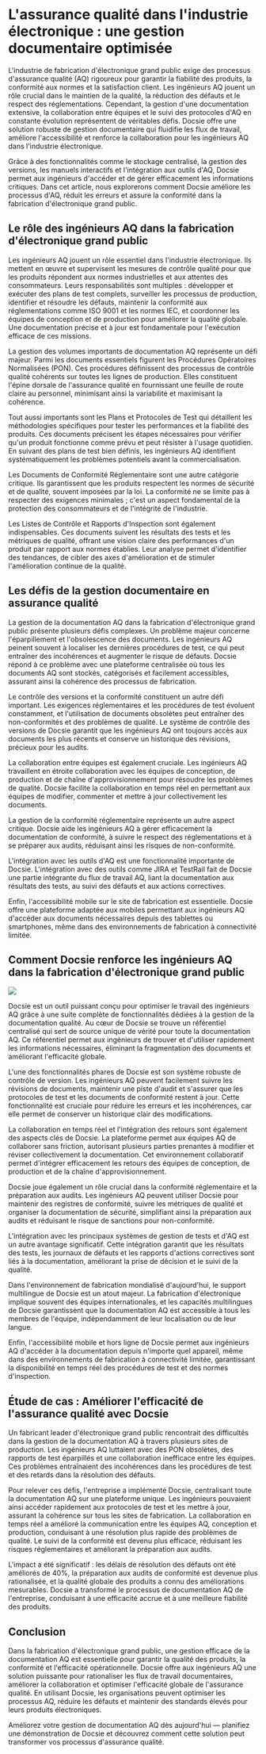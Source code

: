 # L'assurance qualité dans l'industrie électronique : une gestion documentaire optimisée

L'industrie de fabrication d'électronique grand public exige des processus d'assurance qualité (AQ) rigoureux pour garantir la fiabilité des produits, la conformité aux normes et la satisfaction client. Les ingénieurs AQ jouent un rôle crucial dans le maintien de la qualité, la réduction des défauts et le respect des réglementations. Cependant, la gestion d'une documentation extensive, la collaboration entre équipes et le suivi des protocoles d'AQ en constante évolution représentent de véritables défis. Docsie offre une solution robuste de gestion documentaire qui fluidifie les flux de travail, améliore l'accessibilité et renforce la collaboration pour les ingénieurs AQ dans l'industrie électronique.

Grâce à des fonctionnalités comme le stockage centralisé, la gestion des versions, les manuels interactifs et l'intégration aux outils d'AQ, Docsie permet aux ingénieurs d'accéder et de gérer efficacement les informations critiques. Dans cet article, nous explorerons comment Docsie améliore les processus d'AQ, réduit les erreurs et assure la conformité dans la fabrication d'électronique grand public.

## Le rôle des ingénieurs AQ dans la fabrication d'électronique grand public

Les ingénieurs AQ jouent un rôle essentiel dans l'industrie électronique. Ils mettent en œuvre et supervisent les mesures de contrôle qualité pour que les produits répondent aux normes industrielles et aux attentes des consommateurs. Leurs responsabilités sont multiples : développer et exécuter des plans de test complets, surveiller les processus de production, identifier et résoudre les défauts, maintenir la conformité aux réglementations comme ISO 9001 et les normes IEC, et coordonner les équipes de conception et de production pour améliorer la qualité globale. Une documentation précise et à jour est fondamentale pour l'exécution efficace de ces missions.

La gestion des volumes importants de documentation AQ représente un défi majeur. Parmi les documents essentiels figurent les Procédures Opératoires Normalisées (PON). Ces procédures définissent des processus de contrôle qualité cohérents sur toutes les lignes de production. Elles constituent l'épine dorsale de l'assurance qualité en fournissant une feuille de route claire au personnel, minimisant ainsi la variabilité et maximisant la cohérence.

Tout aussi importants sont les Plans et Protocoles de Test qui détaillent les méthodologies spécifiques pour tester les performances et la fiabilité des produits. Ces documents précisent les étapes nécessaires pour vérifier qu'un produit fonctionne comme prévu et peut résister à l'usage quotidien. En suivant des plans de test bien définis, les ingénieurs AQ identifient systématiquement les problèmes potentiels avant la commercialisation.

Les Documents de Conformité Réglementaire sont une autre catégorie critique. Ils garantissent que les produits respectent les normes de sécurité et de qualité, souvent imposées par la loi. La conformité ne se limite pas à respecter des exigences minimales ; c'est un aspect fondamental de la protection des consommateurs et de l'intégrité de l'industrie.

Les Listes de Contrôle et Rapports d'Inspection sont également indispensables. Ces documents suivent les résultats des tests et les métriques de qualité, offrant une vision claire des performances d'un produit par rapport aux normes établies. Leur analyse permet d'identifier des tendances, de cibler des axes d'amélioration et de stimuler l'amélioration continue de la qualité.

## Les défis de la gestion documentaire en assurance qualité

La gestion de la documentation AQ dans la fabrication d'électronique grand public présente plusieurs défis complexes. Un problème majeur concerne l'éparpillement et l'obsolescence des documents. Les ingénieurs AQ peinent souvent à localiser les dernières procédures de test, ce qui peut entraîner des incohérences et augmenter le risque de défauts. Docsie répond à ce problème avec une plateforme centralisée où tous les documents AQ sont stockés, catégorisés et facilement accessibles, assurant ainsi la cohérence des processus de fabrication.

Le contrôle des versions et la conformité constituent un autre défi important. Les exigences réglementaires et les procédures de test évoluent constamment, et l'utilisation de documents obsolètes peut entraîner des non-conformités et des problèmes de qualité. Le système de contrôle des versions de Docsie garantit que les ingénieurs AQ ont toujours accès aux documents les plus récents et conserve un historique des révisions, précieux pour les audits.

La collaboration entre équipes est également cruciale. Les ingénieurs AQ travaillent en étroite collaboration avec les équipes de conception, de production et de chaîne d'approvisionnement pour résoudre les problèmes de qualité. Docsie facilite la collaboration en temps réel en permettant aux équipes de modifier, commenter et mettre à jour collectivement les documents.

La gestion de la conformité réglementaire représente un autre aspect critique. Docsie aide les ingénieurs AQ à gérer efficacement la documentation de conformité, à suivre le respect des réglementations et à se préparer aux audits, réduisant ainsi les risques de non-conformité.

L'intégration avec les outils d'AQ est une fonctionnalité importante de Docsie. L'intégration avec des outils comme JIRA et TestRail fait de Docsie une partie intégrante du flux de travail AQ, liant la documentation aux résultats des tests, au suivi des défauts et aux actions correctives.

Enfin, l'accessibilité mobile sur le site de fabrication est essentielle. Docsie offre une plateforme adaptée aux mobiles permettant aux ingénieurs AQ d'accéder aux documents nécessaires depuis des tablettes ou smartphones, même dans des environnements de fabrication à connectivité limitée.

## Comment Docsie renforce les ingénieurs AQ dans la fabrication d'électronique grand public

![](https://cdn.docsie.io/workspace_PxAvC1Uenuc7ad6H3/doc_wn84Jkoc6hIMTO2eE/file_WyrqEK0E1zfn5P8Ia/image_ed244903-132a-cf9b-c7f2-bda1651bfa30.jpg)

Docsie est un outil puissant conçu pour optimiser le travail des ingénieurs AQ grâce à une suite complète de fonctionnalités dédiées à la gestion de la documentation qualité. Au cœur de Docsie se trouve un référentiel centralisé qui sert de source unique de vérité pour toute la documentation AQ. Ce référentiel permet aux ingénieurs de trouver et d'utiliser rapidement les informations nécessaires, éliminant la fragmentation des documents et améliorant l'efficacité globale.

L'une des fonctionnalités phares de Docsie est son système robuste de contrôle de version. Les ingénieurs AQ peuvent facilement suivre les révisions de documents, maintenir une piste d'audit et s'assurer que les protocoles de test et les documents de conformité restent à jour. Cette fonctionnalité est cruciale pour réduire les erreurs et les incohérences, car elle permet de conserver un historique clair des modifications.

La collaboration en temps réel et l'intégration des retours sont également des aspects clés de Docsie. La plateforme permet aux équipes AQ de collaborer sans friction, autorisant plusieurs parties prenantes à modifier et réviser collectivement la documentation. Cet environnement collaboratif permet d'intégrer efficacement les retours des équipes de conception, de production et de la chaîne d'approvisionnement.

Docsie joue également un rôle crucial dans la conformité réglementaire et la préparation aux audits. Les ingénieurs AQ peuvent utiliser Docsie pour maintenir des registres de conformité, suivre les métriques de qualité et organiser la documentation de sécurité, simplifiant ainsi la préparation aux audits et réduisant le risque de sanctions pour non-conformité.

L'intégration avec les principaux systèmes de gestion de tests et d'AQ est un autre avantage significatif. Cette intégration garantit que les résultats des tests, les journaux de défauts et les rapports d'actions correctives sont liés à la documentation, améliorant la prise de décision et le suivi de la qualité.

Dans l'environnement de fabrication mondialisé d'aujourd'hui, le support multilingue de Docsie est un atout majeur. La fabrication d'électronique implique souvent des équipes internationales, et les capacités multilingues de Docsie garantissent que la documentation AQ est accessible à tous les membres de l'équipe, indépendamment de leur localisation ou de leur langue.

Enfin, l'accessibilité mobile et hors ligne de Docsie permet aux ingénieurs AQ d'accéder à la documentation depuis n'importe quel appareil, même dans des environnements de fabrication à connectivité limitée, garantissant la disponibilité en temps réel des procédures de test et des normes d'inspection.

## Étude de cas : Améliorer l'efficacité de l'assurance qualité avec Docsie

Un fabricant leader d'électronique grand public rencontrait des difficultés dans la gestion de la documentation AQ à travers plusieurs sites de production. Les ingénieurs AQ luttaient avec des PON obsolètes, des rapports de test éparpillés et une collaboration inefficace entre les équipes. Ces problèmes entraînaient des incohérences dans les procédures de test et des retards dans la résolution des défauts.

Pour relever ces défis, l'entreprise a implémenté Docsie, centralisant toute la documentation AQ sur une plateforme unique. Les ingénieurs pouvaient ainsi accéder rapidement aux protocoles de test et les mettre à jour, assurant la cohérence sur tous les sites de fabrication. La collaboration en temps réel a amélioré la communication entre les équipes AQ, conception et production, conduisant à une résolution plus rapide des problèmes de qualité. Le suivi de la conformité est devenu plus efficace, réduisant les risques réglementaires et améliorant la préparation aux audits.

L'impact a été significatif : les délais de résolution des défauts ont été améliorés de 40%, la préparation aux audits de conformité est devenue plus rationalisée, et la qualité globale des produits a connu des améliorations mesurables. Docsie a transformé le processus de documentation AQ de l'entreprise, conduisant à une efficacité accrue et à une meilleure fiabilité des produits.

## Conclusion

Dans la fabrication d'électronique grand public, une gestion efficace de la documentation AQ est essentielle pour garantir la qualité des produits, la conformité et l'efficacité opérationnelle. Docsie offre aux ingénieurs AQ une solution puissante pour rationaliser les flux de travail documentaires, améliorer la collaboration et optimiser l'efficacité globale de l'assurance qualité. En utilisant Docsie, les organisations peuvent optimiser les processus AQ, réduire les défauts et maintenir des standards élevés pour leurs produits électroniques.

Améliorez votre gestion de documentation AQ dès aujourd'hui — planifiez une démonstration de Docsie et découvrez comment cette solution peut transformer vos processus d'assurance qualité.
